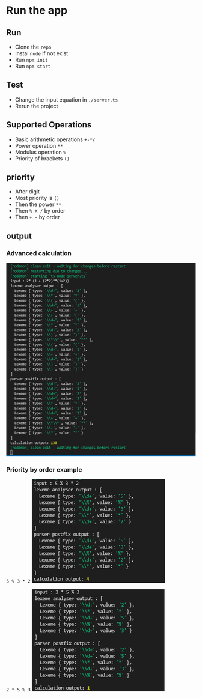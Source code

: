 # Run the app

## Run

- Clone the `repo`
- Instal `node` if not exist
- Run `npm init`
- Run `npm start`

## Test

- Change the input equation in `./server.ts`
- Rerun the project

## Supported Operations

- Basic arithmetic operations `+-*/`
- Power operation `**`
- Modulus operation `%`
- Priority of brackets `()`

## priority

- After digit
- Most priority is `()`
- Then the power `**`
- Then `% X /` by order
- Then `+ -` by order

## output

### Advanced calculation

![sample screenshot](/public/screenshot.png)

### Priority by order example

`5 % 3 * 2`
![sample screenshot](/public/screenshot2.png)

`2 * 5 % 3`
![sample screenshot](/public/screenshot3.png)

